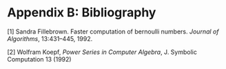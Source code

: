 # Appendix B: Bibliography

[1] Sandra Fillebrown. Faster computation of bernoulli numbers. *Journal of Algorithms*, 13:431–445, 1992.

[2] Wolfram Koepf, *Power Series in Computer Algebra*, J. Symbolic Computation 13 (1992)
